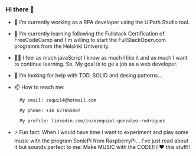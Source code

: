 ### Hi there 👋


- 🔭 I’m currently working as a RPA developer using the UiPath Studio tool.

- 🌱 I’m currently learning following the Fullstack Certification of FreeCodeCamp and I´m willing to start the FullStackOpen.com programm from the Helsinki University.

- 👨‍💻 I feel as much javaScript I know as much I like it and as much I want to continue learning. So, My goal is to ge a job as a web developer.

- 🤔 I’m looking for help with TDD,  SOLID and desing patterns...

- 📫 How to reach me: 
         
        My email: zequi14@hotmail.com
        
        My phone: +34 627655887
        
        My profile: linkedin.com/in/ezequiel-gonzalez-rodriguez
        

- ⚡ Fun fact: When I would have time I want to experiment and play some music with the program SonicPi from RaspberryPi... I've just read about it but sounds perfect to me: Make MUSIC with the CODE!! I ♥ this stuff!!
